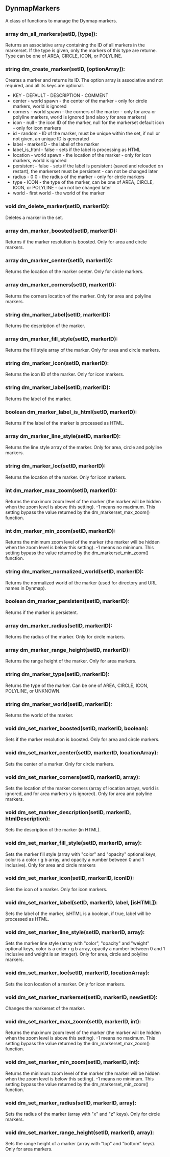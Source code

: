 ## DynmapMarkers
A class of functions to manage the Dynmap markers.

### array dm\_all\_markers(setID, [type]):
Returns an associative array containing the ID of all markers in the markerset. If the type is given, only the markers of this type are returne. Type can be one of AREA, CIRCLE, ICON, or POLYLINE.

### string dm\_create\_marker(setID, [optionArray]):
Creates a marker and returns its ID. The option array is associative and not required, and all its keys are optional.
- KEY - DEFAULT - DESCRIPTION - COMMENT
- center - world spawn - the center of the marker - only for circle markers, world is ignored
- corners - world spawn - the corners of the marker - only for area or polyline markers, world is ignored (and also y for area markers)
- icon - null - the icon ID of the marker, null for the markerset default icon - only for icon markers
- id - random - ID of the marker, must be unique within the set, if null or not given, an unique ID is generated
- label - markerID - the label of the marker
- label\_is\_html - false - sets if the label is processing as HTML
- location - world spawn - the location of the marker - only for icon markers, world is ignored
- persistent - false - sets if the label is persistent (saved and reloaded on restart), the markerset must be persistent - can not be changed later
- radius - 0 0 - the radius of the marker - only for circle markers
- type - ICON - the type of the marker, can be one of AREA, CIRCLE, ICON, or POLYLINE - can not be changed later
- world - first world - the world of the marker

### void dm\_delete\_marker(setID, markerID):
Deletes a marker in the set.

### array dm\_marker\_boosted(setID, markerID):
Returns if the marker resolution is boosted. Only for area and circle markers.

### array dm\_marker\_center(setID, markerID):
Returns the location of the marker center. Only for circle markers.

### array dm\_marker\_corners(setID, markerID):
Returns the corners location of the marker. Only for area and polyline markers.

### string dm\_marker\_label(setID, markerID):
Returns the description of the marker.

### array dm\_marker\_fill\_style(setID, markerID):
Returns the fill style array of the marker. Only for area and circle markers.

### string dm\_marker\_icon(setID, markerID):
Returns the icon ID of the marker. Only for icon markers.

### string dm\_marker\_label(setID, markerID):
Returns the label of the marker.

### boolean dm\_marker\_label\_is\_html(setID, markerID):
Returns if the label of the marker is processed as HTML.

### array dm\_marker\_line\_style(setID, markerID):
Returns the line style array of the marker. Only for area, circle and polyline markers.

### string dm\_marker\_loc(setID, markerID):
Returns the location of the marker. Only for icon markers.

### int dm\_marker\_max\_zoom(setID, markerID):
Returns the maximum zoom level of the marker (the marker will be hidden when the zoom level is above this setting). -1 means no maximum. This setting bypass the value returned by the dm\_markerset\_max\_zoom() function.

### int dm\_marker\_min\_zoom(setID, markerID):
Returns the minimum zoom level of the marker (the marker will be hidden when the zoom level is below this setting). -1 means no minimum. This setting bypass the value returned by the dm\_markerset\_min\_zoom() function.

### string dm\_marker\_normalized\_world(setID, markerID):
Returns the normalized world of the marker (used for directory and URL names in Dynmap).

### boolean dm\_marker\_persistent(setID, markerID):
Returns if the marker is persistent.

### array dm\_marker\_radius(setID, markerID):
Returns the radius of the marker. Only for circle markers.

### array dm\_marker\_range\_height(setID, markerID):
Returns the range height of the marker. Only for area markers.

### string dm\_marker\_type(setID, markerID):
Returns the type of the marker. Can be one of AREA, CIRCLE, ICON, POLYLINE, or UNKNOWN.

### string dm\_marker\_world(setID, markerID):
Returns the world of the marker.

### void dm\_set\_marker\_boosted(setID, markerID, boolean):
Sets if the marker resolution is boosted. Only for area and circle markers.

### void dm\_set\_marker\_center(setID, markerID, locationArray):
Sets the center of a marker. Only for circle markers.

### void dm\_set\_marker\_corners(setID, markerID, array):
Sets the location of the marker corners (array of location arrays, world is ignored, and for area markers y is ignored). Only for area and polyline markers.

### void dm\_set\_marker\_description(setID, markerID, htmlDescription):
Sets the description of the marker (in HTML).

### void dm\_set\_marker\_fill\_style(setID, markerID, array):
Sets the marker fill style (array with "color" and "opacity" optional keys, color is a color r g b array, and opacity a number between 0 and 1 inclusive). Only for area and circle markers

### void dm\_set\_marker\_icon(setID, markerID, iconID):
Sets the icon of a marker. Only for icon markers.

### void dm\_set\_marker\_label(setID, markerID, label, [isHTML]):
Sets the label of the marker, isHTML is a boolean, if true, label will be processed as HTML.

### void dm\_set\_marker\_line\_style(setID, markerID, array):
Sets the marker line style (array with "color", "opacity" and "weight" optional keys, color is a color r g b array, opacity a number between 0 and 1 inclusive and weight is an integer). Only for area, circle and polyline markers.

### void dm\_set\_marker\_loc(setID, markerID, locationArray):
Sets the icon location of a marker. Only for icon markers.

### void dm\_set\_marker\_markerset(setID, markerID, newSetID):
Changes the markerset of the marker.

### void dm\_set\_marker\_max\_zoom(setID, markerID, int):
Returns the maximum zoom level of the marker (the marker will be hidden when the zoom level is above this setting). -1 means no maximum. This setting bypass the value returned by the dm\_markerset\_max\_zoom() function.

### void dm\_set\_marker\_min\_zoom(setID, markerID, int):
Returns the minimum zoom level of the marker (the marker will be hidden when the zoom level is below this setting). -1 means no minimum. This setting bypass the value returned by the dm\_markerset\_min\_zoom() function.

### void dm\_set\_marker\_radius(setID, markerID, array):
Sets the radius of the marker (array with "x" and "z" keys). Only for circle markers.

### void dm\_set\_marker\_range\_height(setID, markerID, array):
Sets the range height of a marker (array with "top" and "bottom" keys). Only for area markers.